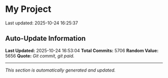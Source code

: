 # My Project


Last updated: 2025-10-24 16:25:37

















































































































































































































































































































































































































































































































































































































































































































































































































































































































































































































































































































































































































































































































































































































































































































































































































































































































































































































































































































































































































































































































































































































































































































































































































































































































































































































































































































































































































































































































































































































































































































































































































































































































































































































































































































































































































































































































































































































































































































































































































































































































































































































































































































































































































































































































































































































































































































































































































































































































































































































































































































































































































































































































































































































































































































































































































































































































































































































































































































































































































































































































































































































































































































































## Auto-Update Information

**Last Updated:** 2025-10-24 16:53:04
**Total Commits:** 5706
**Random Value:** 5656
**Quote:** _Git commit, git paid._

---
_This section is automatically generated and updated._